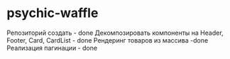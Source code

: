 # psychic-waffle
Репозиторий создать - done
Декомпозировать компоненты на Header, Footer, Card, CardList - done
Рендеринг товаров из массива -done 
Реализация пагинации - done
